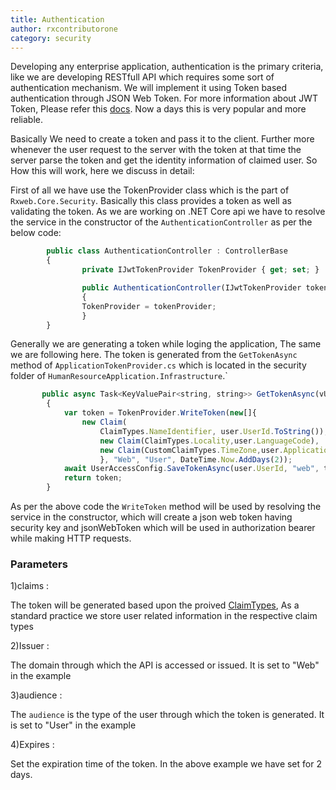 ```yaml
---
title: Authentication
author: rxcontributorone
category: security
---
```

Developing any enterprise application, authentication is the primary criteria, like we are developing RESTfull API which requires some sort of authentication mechanism. We will implement it using Token based authentication through JSON Web Token. For more information about JWT Token, Please refer this <a href="https://tools.ietf.org/html/rfc7519">docs</a>.
Now a days this is very popular and more reliable. 

Basically We need to create a token and pass it to the client. Further more whenever the user request to the server with the token at that time the server parse the token and get the identity information of claimed user.
So How this will work, here we discuss in detail:

First of all we have use the TokenProvider class which is the part of `Rxweb.Core.Security`. Basically this class provides a token as well as validating the token.
As we are working on .NET Core api we have to resolve the service in the constructor of the `AuthenticationController` as per the below code:

```js
        public class AuthenticationController : ControllerBase
        {
                private IJwtTokenProvider TokenProvider { get; set; }

                public AuthenticationController(IJwtTokenProvider tokenProvider)
                {
                TokenProvider = tokenProvider;        
                }
        }
```

Generally we are generating a token while loging the application, The same we are following here. The token is generated from the `GetTokenAsync` method of `ApplicationTokenProvider.cs` which is located in the security folder of `HumanResourceApplication.Infrastructure`.`

```js
       public async Task<KeyValuePair<string, string>> GetTokenAsync(vUser user)
        {
            var token = TokenProvider.WriteToken(new[]{
                new Claim(
                    ClaimTypes.NameIdentifier, user.UserId.ToString()),
					new Claim(ClaimTypes.Locality,user.LanguageCode),
					new Claim(CustomClaimTypes.TimeZone,user.ApplicationTimeZoneName)
                    }, "Web", "User", DateTime.Now.AddDays(2));
            await UserAccessConfig.SaveTokenAsync(user.UserId, "web", token, LoginUow);
            return token;
        }
```
As per the above code the `WriteToken` method will be used by resolving the service in the constructor, which will create a json web token having security key and jsonWebToken which will be used in authorization bearer while making HTTP requests. 

### Parameters
1)claims :

The token will be generated based upon the proived <a href="https://docs.microsoft.com/en-us/dotnet/api/system.security.claims.claimtypes?view=netframework-4.8">ClaimTypes</a>, As a standard practice we store user related information in the respective claim types

2)Issuer :

The domain through which the API is accessed or issued.  It is set to "Web" in the example

3)audience :

The `audience` is the type of the user through which the token is generated. It is set to "User" in the example

4)Expires :

Set the expiration time of the token. In the above example we have set for 2 days. 

